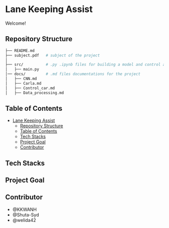 # Lane Keeping Assist
Welcome!

## Repository Structure
```bash
├── README.md       
├── subject.pdf   # subject of the project
│ 
├── src/          # .py .ipynb files for building a model and control a car
│   ├── main.py
│── docs/         # .md files documentations for the project
│   ├── CNN.md 
│   ├── Carla.md
│   ├── Control_car.md
│   ├── Data_processing.md
```

## Table of Contents
- [Lane Keeping Assist](#lane-keeping-assist)
  - [Repository Structure](#repository-structure)
  - [Table of Contents](#table-of-contents)
  - [Tech Stacks](#tech-stacks)
  - [Project Goal](#project-goal)
  - [Contributor](#contributor)

## Tech Stacks

## Project Goal

## Contributor
- @KKWANH
- @Shuta-Syd
- @welida42